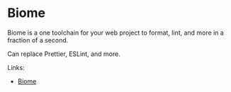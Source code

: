 # Biome

Biome is a one toolchain for your web project to format, lint, and more in a fraction of a second.

Can replace Prettier, ESLint, and more.

Links:

- [Biome](https://biomejs.dev)
